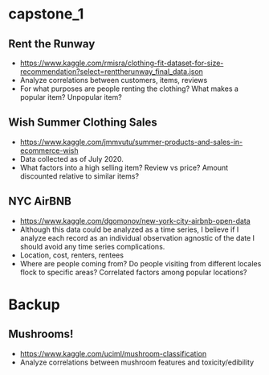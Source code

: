 # capstone_1



## Rent the Runway
* https://www.kaggle.com/rmisra/clothing-fit-dataset-for-size-recommendation?select=renttherunway_final_data.json
* Analyze correlations between customers, items, reviews
* For what purposes are people renting the clothing? What makes a popular item? Unpopular item?

## Wish Summer Clothing Sales
* https://www.kaggle.com/jmmvutu/summer-products-and-sales-in-ecommerce-wish
* Data collected as of July 2020.
* What factors into a high selling item? Review vs price? Amount discounted relative to similar items?

## NYC AirBNB
* https://www.kaggle.com/dgomonov/new-york-city-airbnb-open-data
* Although this data could be analyzed as a time series, I believe if I analyze each record as an individual observation agnostic of the date I should avoid any time series complications.
* Location, cost, renters, rentees
* Where are people coming from? Do people visiting from different locales flock to specific areas? Correlated factors among popular locations?


# Backup

## Mushrooms!
* https://www.kaggle.com/uciml/mushroom-classification
* Analyze correlations between mushroom features and toxicity/edibility

